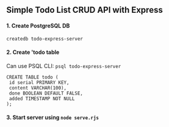 ## Simple Todo List CRUD API with Express

#### 1. Create PostgreSQL DB
```
createdb todo-express-server
```

#### 2. Create 'todo table

Can use PSQL CLI: `psql todo-express-server`

```
CREATE TABLE todo (
 id serial PRIMARY KEY,
 content VARCHAR(100),
 done BOOLEAN DEFAULT FALSE,
 added TIMESTAMP NOT NULL
);
```

#### 3. Start server using `node serve.rjs`
